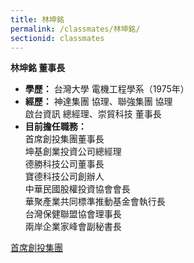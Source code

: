 ```yaml
---
title: 林坤銘
permalink: /classmates/林坤銘/
sectionid: classmates
---
```

**林坤銘 董事長**
- **學歷：** 台灣大學 電機工程學系（1975年）  
- **經歷：** 神達集團 協理、聯強集團 協理  
   啟台資訊 總經理、崇貿科技 董事長  
- **目前擔任職務：**  
   首席創投集團董事長  
   坤基創業投資公司總經理  
   德勝科技公司董事長  
   寶德科技公司創辦人  
   中華民國股權投資協會會長  
   華聚產業共同標準推動基金會執行長  
   台灣保健聯盟協會理事長  
   兩岸企業家峰會副秘書長  

[首席創投集團](http://www.premiervc.com.tw/cnetwork.htm)
